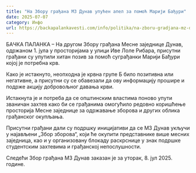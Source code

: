```yaml
---
title: "На Збору грађана МЗ Дунав упућен апел за помоћ Марији Бађури"
date: 2025-07-07
category: Инфо
url: https://backapalankavesti.com/info/politika/na-zboru-gradjana-mz-dunav-upucen-apel-za-pomoc-mariji-badjuri/
---
```


БАЧКА ПАЛАНКА – На другом Збору грађана Месне заједнице Дунав, одржаном 1. јула у просторијама у улици Иве Лоле Рибара, присутни грађани су упутили хитан позив за помоћ суграђанки Марији Бађури којој је потребна крв.

Како је истакнуто, неопходна је крвна групе Б било позитивна или негативне, а присутни су се обавезали да ову информацију прошире и подрже акцију добровољног давања крви.

Истакнута је и потреба да се општинским властима поново упути званичан захтев како би се грађанима омогућило редовно коришћење просторија Месне заједнице за одржавање зборова и других облика грађанског окупљања.

Присутни грађани дали су подршку иницијативи да се МЗ Дунав укључи у најављени „Збор зборова“, који ће окупити представнике више месних заједница, као и у организовану блокаду раскрснице у знак подршке студентским захтевима и грађанској непослушности.

Следећи Збор грађана МЗ Дунав заказан је за уторак, 8. јул 2025. године.
